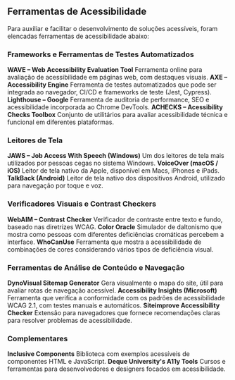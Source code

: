 ## Ferramentas de Acessibilidade
Para auxiliar e facilitar o desenvolvimento de soluções acessíveis, foram elencadas ferramentas de acessibilidade abaixo:

### Frameworks e Ferramentas de Testes Automatizados
**WAVE – Web Accessibility Evaluation Tool**  Ferramenta online para avaliação de acessibilidade em páginas web, com destaques visuais.
**AXE – Accessibility Engine**  Ferramenta de testes automatizados que pode ser integrada ao navegador, CI/CD e frameworks de teste (Jest, Cypress).
**Lighthouse – Google**  Ferramenta de auditoria de performance, SEO e acessibilidade incorporada ao Chrome DevTools.
**ACHECKS – Acessibility Checks Toolbox**  Conjunto de utilitários para avaliar acessibilidade técnica e funcional em diferentes plataformas.

### Leitores de Tela
**JAWS – Job Access With Speech (Windows)**  Um dos leitores de tela mais utilizados por pessoas cegas no sistema Windows.
**VoiceOver (macOS / iOS)**  Leitor de tela nativo da Apple, disponível em Macs, iPhones e iPads.
**TalkBack (Android)**  Leitor de tela nativo dos dispositivos Android, utilizado para navegação por toque e voz.

### Verificadores Visuais e Contrast Checkers
**WebAIM – Contrast Checker**  Verificador de contraste entre texto e fundo, baseado nas diretrizes WCAG.
**Color Oracle**  Simulador de daltonismo que mostra como pessoas com diferentes deficiências cromáticas percebem a interface.
**WhoCanUse**  Ferramenta que mostra a acessibilidade de combinações de cores considerando vários tipos de deficiência visual.

### Ferramentas de Análise de Conteúdo e Navegação
**DynoVisual Sitemap Generator**  Gera visualmente o mapa do site, útil para avaliar rotas de navegação acessível.
**Accessibility Insights (Microsoft)**  Ferramenta que verifica a conformidade com os padrões de acessibilidade WCAG 2.1, com testes manuais e automáticos.
**Siteimprove Accessibility Checker**  Extensão para navegadores que fornece recomendações claras para resolver problemas de acessibilidade.

### Complementares
**Inclusive Components**  Biblioteca com exemplos acessíveis de componentes HTML e JavaScript.
**Deque University's A11y Tools**  Cursos e ferramentas para desenvolvedores e designers focados em acessibilidade.
